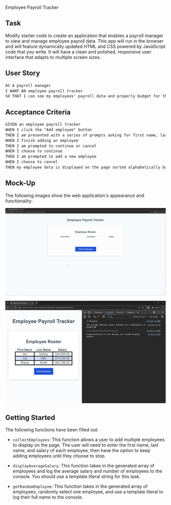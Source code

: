 Employee Payroll Tracker

## Task

Modify starter code to create an application that enables a payroll manager to view and manage employee payroll data. This app will run in the browser and will feature dynamically updated HTML and CSS powered by JavaScript code that you write. It will have a clean and polished, responsive user interface that adapts to multiple screen sizes.

## User Story

```md
AS A payroll manager
I WANT AN employee payroll tracker
SO THAT I can see my employees' payroll data and properly budget for the company
```

## Acceptance Criteria

```md
GIVEN an employee payroll tracker
WHEN I click the "Add employee" button
THEN I am presented with a series of prompts asking for first name, last name, and salary
WHEN I finish adding an employee
THEN I am prompted to continue or cancel
WHEN I choose to continue
THEN I am prompted to add a new employee
WHEN I choose to cancel
THEN my employee data is displayed on the page sorted alphabetically by last name, and the console shows computed and aggregated data
```

## Mock-Up

The following images show the web application's appearance and functionality:

![Animation shows input of employees to an employee payroll tracker.](./assets/images/03-javascript-homework-demo.gif)

![Shows employee information in the console of an employee payroll tracker.](./assets/images/03-javascript-homework-console-demo.png)

## Getting Started

The following functions have been filled out:

- `collectEmployees`: This function allows a user to add multiple employees to display on the page. The user will need to enter the first name, last name, and salary of each employee, then have the option to keep adding employees until they choose to stop.

- `displayAverageSalary`: This function takes in the generated array of employees and log the average salary and number of employees to the console. You should use a template literal string for this task.

- `getRandomEmployee`: This function takes in the generated array of employees, randomly select one employee, and use a template literal to log their full name to the console.
